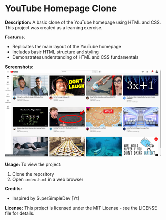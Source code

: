 # YouTube Homepage Clone

**Description:**
A basic clone of the YouTube homepage using HTML and CSS. This project was created as a learning exercise.

**Features:**
* Replicates the main layout of the YouTube homepage
* Includes basic HTML structure and styling
* Demonstrates understanding of HTML and CSS fundamentals

**Screenshots:**
![Image of your YouTube clone](Screenshot_20240813_215528.png)


**Usage:**
To view the project:
1. Clone the repository
2. Open `index.html` in a web browser

**Credits:**
* Inspired by SuperSimpleDev [Yt]

**License:**
This project is licensed under the MIT License - see the LICENSE file for details.
